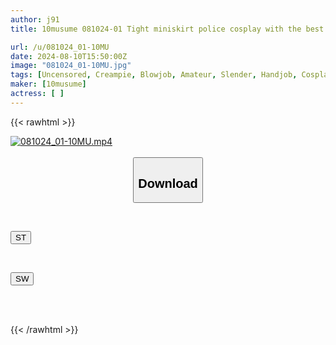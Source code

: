 ```yaml
---
author: j91
title: 10musume 081024-01 Tight miniskirt police cosplay with the best tightness and slippage pussy

url: /u/081024_01-10MU
date: 2024-08-10T15:50:00Z
image: "081024_01-10MU.jpg"
tags: [Uncensored, Creampie, Blowjob, Amateur, Slender, Handjob, Cosplay, Nice Tits, Sexy Legs, (tag-censored), Sweet Ass, Bareback]
maker: [10musume]
actress: [ ]
---
```



{{< rawhtml >}}

<div class="video" data-videoid="3kRmk6DMgbudqmD">
    <a href="javascript:;">
        <img src="/u/081024_01-10MU/081024_01-10MU.jpg" width="WIDTH" height="HEIGHT" alt="081024_01-10MU.mp4" loading="lazy">
    </a>
</div>

<script type="text/javascript" src="https://j91.asia/asset/on-demand-st.js"></script>

<br>
  <link rel="stylesheet" href="https://j91.asia/asset/bs5.css">
  
  <center>
  <button class="btn btn-primary" type="button" data-bs-toggle="collapse" data-bs-target=".multi-collapse" aria-expanded="false" aria-controls="multiCollapseExample1 multiCollapseExample2"><h2>Download</h2></button></center>
</p>
<div class="row">
  <div class="col">
    <div class="collapse multi-collapse" id="multiCollapseExample1">
      <div class="card card-body">
	      	      <br>
<div class="buttons">  
<p><a href="/u/081024_01-10MU/st.html" target="_blank"><button class="btn-hover color-3"><i class="fa fa-download"></i> ST</button></a></p></div>
    </div>
  </div>
</div>
  <div class="col">
    <div class="collapse multi-collapse" id="multiCollapseExample2">
      <div class="card card-body">
	      <br>
<div class="buttons">
<p><a href="/u/081024_01-10MU/sw.html" target="_blank"><button class="btn-hover color-2"><i class="fa fa-download"></i> SW</button></a></p></div>
<br><br>
      </div>
    </div>
  </div>
</div>

{{< /rawhtml >}}